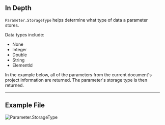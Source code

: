 ## In Depth
`Parameter.StorageType` helps determine what type of data a parameter stores.

Data types include:
- None
- Integer
- Double
- String
- ElementId

In the example below, all of the parameters from the current document's project information are returned. The parameter's storage type is then returned.

___
## Example File

![Parameter.StorageType](./Revit.Elements.Parameter.StorageType_img.jpg)
